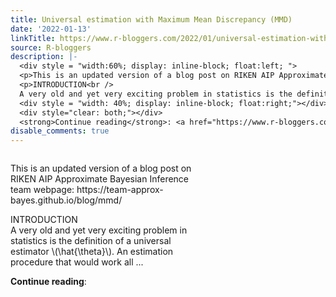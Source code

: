 ```yaml
---
title: Universal estimation with Maximum Mean Discrepancy (MMD)
date: '2022-01-13'
linkTitle: https://www.r-bloggers.com/2022/01/universal-estimation-with-maximum-mean-discrepancy-mmd/
source: R-bloggers
description: |-
  <div style = "width:60%; display: inline-block; float:left; ">
  <p>This is an updated version of a blog post on RIKEN AIP Approximate Bayesian Inference team webpage: https://team-approx-bayes.github.io/blog/mmd/</p>
  <p>INTRODUCTION<br />
  A very old and yet very exciting problem in statistics is the definition of a universal estimator \(\hat{\theta}\). An estimation procedure that would work all ...</p></div>
  <div style = "width: 40%; display: inline-block; float:right;"></div>
  <div style="clear: both;"></div>
  <strong>Continue reading</strong>: <a href="https://www.r-bloggers.com/2022/01/universal-e ...
disable_comments: true
---
```

<div style = "width:60%; display: inline-block; float:left; ">
<p>This is an updated version of a blog post on RIKEN AIP Approximate Bayesian Inference team webpage: https://team-approx-bayes.github.io/blog/mmd/</p>
<p>INTRODUCTION<br />
A very old and yet very exciting problem in statistics is the definition of a universal estimator \(\hat{\theta}\). An estimation procedure that would work all ...</p></div>
<div style = "width: 40%; display: inline-block; float:right;"></div>
<div style="clear: both;"></div>
<strong>Continue reading</strong>: <a href="https://www.r-bloggers.com/2022/01/universal-e ...